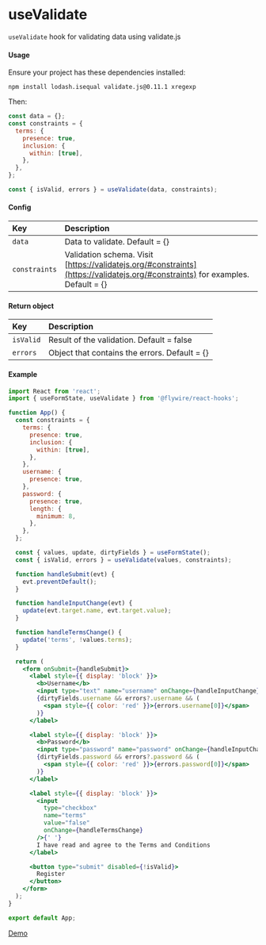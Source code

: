 # useValidate

`useValidate` hook for validating data using validate.js

#### Usage

Ensure your project has these dependencies installed:

```
npm install lodash.isequal validate.js@0.11.1 xregexp
```

Then:

```js
const data = {};
const constraints = {
  terms: {
    presence: true,
    inclusion: {
      within: [true],
    },
  },
};

const { isValid, errors } = useValidate(data, constraints);
```

#### Config

| Key           | Description                                                                                                                    |
| :------------ | :----------------------------------------------------------------------------------------------------------------------------- |
| `data`        | Data to validate. Default = {}                                                                                                 |
| `constraints` | Validation schema. Visit [https://validatejs.org/#constraints](https://validatejs.org/#constraints) for examples. Default = {} |

#### Return object

| Key       | Description                                   |
| :-------- | :-------------------------------------------- |
| `isValid` | Result of the validation. Default = false     |
| `errors`  | Object that contains the errors. Default = {} |

#### Example

```jsx harmony
import React from 'react';
import { useFormState, useValidate } from '@flywire/react-hooks';

function App() {
  const constraints = {
    terms: {
      presence: true,
      inclusion: {
        within: [true],
      },
    },
    username: {
      presence: true,
    },
    password: {
      presence: true,
      length: {
        minimum: 8,
      },
    },
  };

  const { values, update, dirtyFields } = useFormState();
  const { isValid, errors } = useValidate(values, constraints);

  function handleSubmit(evt) {
    evt.preventDefault();
  }

  function handleInputChange(evt) {
    update(evt.target.name, evt.target.value);
  }

  function handleTermsChange() {
    update('terms', !values.terms);
  }

  return (
    <form onSubmit={handleSubmit}>
      <label style={{ display: 'block' }}>
        <b>Username</b>
        <input type="text" name="username" onChange={handleInputChange} />
        {dirtyFields.username && errors?.username && (
          <span style={{ color: 'red' }}>{errors.username[0]}</span>
        )}
      </label>

      <label style={{ display: 'block' }}>
        <b>Password</b>
        <input type="password" name="password" onChange={handleInputChange} />
        {dirtyFields.password && errors?.password && (
          <span style={{ color: 'red' }}>{errors.password[0]}</span>
        )}
      </label>

      <label style={{ display: 'block' }}>
        <input
          type="checkbox"
          name="terms"
          value="false"
          onChange={handleTermsChange}
        />{' '}
        I have read and agree to the Terms and Conditions
      </label>

      <button type="submit" disabled={!isValid}>
        Register
      </button>
    </form>
  );
}

export default App;
```

[Demo](https://codesandbox.io/s/flywire-react-hooks-usevalidate-vy1bo?file=/src/App.js)
